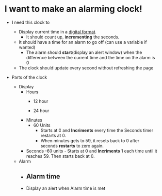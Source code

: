 # I want to make an alarming clock!

- I need this clock to
    - Display current time in a [digital format](https://raw.githubusercontent.com/bootcamp-students/Resources/master/images/wireframes/digital-clock.png).
        - It should count up, **incrementing** the seconds.
    - It should have a time for an alarm to go off (can use a variable if wanted)
        - The alarm should **start**(display an alert window) when the difference between the current time and the time on the alarm is 0
    - The clock should update every second without refreshing the page

- Parts of the clock
    - Display
        - Hours
            - 12 hour

            - 24 hour
        - Minutes
            - 60 Units
                - Starts at 0 and **Incriments** every time the Seconds timer restarts at 0.
                - When minutes gets to 59, it resets back to 0 after seconds **restarts** to zero again.
        - Seconds
            -60 units
                - Starts at 0 and **Incriments** 1 each time until it reaches 59. Then starts back at 0.
    - Alarm
        - Alarm time
            - 
        - Display an alert when Alarm time is met

